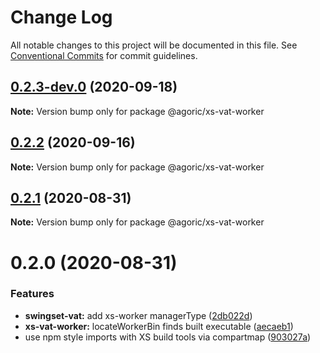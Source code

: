 # Change Log

All notable changes to this project will be documented in this file.
See [Conventional Commits](https://conventionalcommits.org) for commit guidelines.

## [0.2.3-dev.0](https://github.com/Agoric/agoric-sdk/compare/@agoric/xs-vat-worker@0.2.2...@agoric/xs-vat-worker@0.2.3-dev.0) (2020-09-18)

**Note:** Version bump only for package @agoric/xs-vat-worker





## [0.2.2](https://github.com/Agoric/agoric-sdk/compare/@agoric/xs-vat-worker@0.2.1...@agoric/xs-vat-worker@0.2.2) (2020-09-16)

**Note:** Version bump only for package @agoric/xs-vat-worker





## [0.2.1](https://github.com/Agoric/agoric-sdk/compare/@agoric/xs-vat-worker@0.2.0...@agoric/xs-vat-worker@0.2.1) (2020-08-31)

**Note:** Version bump only for package @agoric/xs-vat-worker





# 0.2.0 (2020-08-31)


### Features

* **swingset-vat:** add xs-worker managerType ([2db022d](https://github.com/Agoric/agoric-sdk/commit/2db022d966a416c9b765c18ed543dd5adb31cc6d))
* **xs-vat-worker:** locateWorkerBin finds built executable ([aecaeb1](https://github.com/Agoric/agoric-sdk/commit/aecaeb143668825183c5aa1b9a5c76d954b51501))
* use npm style imports with XS build tools via compartmap ([903027a](https://github.com/Agoric/agoric-sdk/commit/903027a30299e9d9b03246bb0476bc4b94fddcf9))
